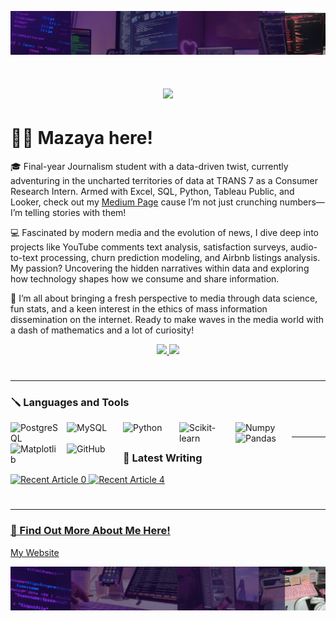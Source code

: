 ![Banner 1](https://github.com/MazayaSRahmani/MazayaSRahmani/blob/b2bfcfa22064aa3b42dc8e6a7b74ff15cd19b1ee/White%20Minimalist%20Profile%20LinkedIn%20Banner%20(1)1.png)


<h1 align="center">
    <img src="https://readme-typing-svg.herokuapp.com/?font=Geneva&size=35&center=true&vCenter=true&width=500&height=70&duration=4000&lines=Hi+There!+👋;+I'm+Mazaya,;+and+Welcome+to+My+GitHub!" />
</h1>

# 👩‍🚀 Mazaya here! 

🎓 Final-year Journalism student with a data-driven twist, currently adventuring in the uncharted territories of data at TRANS 7 as a Consumer Research Intern. Armed with Excel, SQL, Python, Tableau Public, and Looker, check out my [Medium Page](https://medium.com/@kimmaekhyun) cause I’m not just crunching numbers—I’m telling stories with them!

💻 Fascinated by modern media and the evolution of news, I dive deep into projects like YouTube comments text analysis, satisfaction surveys, audio-to-text processing, churn prediction modeling, and Airbnb listings analysis. My passion? Uncovering the hidden narratives within data and exploring how technology shapes how we consume and share information.

🚀 I’m all about bringing a fresh perspective to media through data science, fun stats, and a keen interest in the ethics of mass information dissemination on the internet. Ready to make waves in the media world with a dash of mathematics and a lot of curiosity!

 </div>
 
<div align="center"> 
  <a href="mailto:mazayasofi.r@gmail.com">
    <img src="https://img.shields.io/badge/Gmail-333333?style=for-the-badge&logo=gmail&logoColor=red" />
  </a>
  <a href="https://www.linkedin.com/in/mazayasofirahmani-066/" target="_blank">
    <img src="https://img.shields.io/badge/LinkedIn-0077B5?style=for-the-badge&logo=linkedin&logoColor=white" target="_blank" />
  </a>
</div>


#
---

### 🪛 Languages and Tools

<img align="left" alt="PostgreSQL" width="80px" style="padding-right:10px;" src="https://cdn.jsdelivr.net/gh/devicons/devicon/icons/postgresql/postgresql-plain.svg" />
<img align="left" alt="MySQL" width="80px" style="padding-right:10px;" src="https://cdn.jsdelivr.net/gh/devicons/devicon/icons/mysql/mysql-original-wordmark.svg" />
<img align="left" alt="Python" width="80px" style="padding-right:10px;" src="https://cdn.jsdelivr.net/gh/devicons/devicon/icons/python/python-plain.svg" />
<img align="left" alt="Scikit-learn" width="80px" style="padding-right:10px;" src="https://cdn.jsdelivr.net/gh/devicons/devicon/icons/scikitlearn/scikitlearn-original.svg" />
<img align="left" alt="Numpy" width="80px" style="padding-right:10px;" src="https://cdn.jsdelivr.net/gh/devicons/devicon/icons/numpy/numpy-original-wordmark.svg" />
<img align="left" alt="Pandas" width="80px" style="padding-right:10px;" src="https://cdn.jsdelivr.net/gh/devicons/devicon/icons/pandas/pandas-original-wordmark.svg" />
<img align="left" alt="Matplotlib" width="80px" style="padding-right:10px;" src="https://cdn.jsdelivr.net/gh/devicons/devicon/icons/matplotlib/matplotlib-original-wordmark.svg" />
<img align="left" alt="GitHub" width="80px" style="padding-right:10px;" src="https://cdn.jsdelivr.net/gh/devicons/devicon/icons/github/github-original.svg" />

#
---

### 📰 Latest Writing
 <a target="_blank" href="https://github-readme-medium-recent-article.vercel.app/medium/@imantumorang/0"><img src="https://github-readme-medium-recent-article.vercel.app/medium/@kimmaekhyun/0" alt="Recent Article 0"> 
<a target="_blank" href="https://github-readme-medium-recent-article.vercel.app/medium/@imantumorang/2"><img src="https://github-readme-medium-recent-article.vercel.app/medium/@kimmaekhyun/2" alt="Recent Article 4"> 

#
---

### 💼 Find Out More About Me Here!
[My Website](https://mazayasofir.wixsite.com/junior-data-science)

![Banner 2](https://github.com/MazayaSRahmani/MazayaSRahmani/blob/a4ec4fcd968b9b8102bb55026d43e49cfe51cff9/White%20Minimalist%20Profile%20LinkedIn%20Banner%20(1)2.png)
